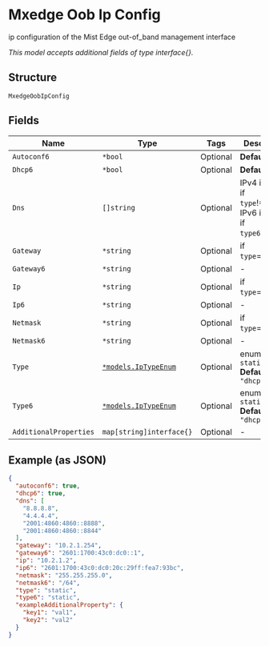 
# Mxedge Oob Ip Config

ip configuration of the Mist Edge out-of_band management interface

*This model accepts additional fields of type interface{}.*

## Structure

`MxedgeOobIpConfig`

## Fields

| Name | Type | Tags | Description |
|  --- | --- | --- | --- |
| `Autoconf6` | `*bool` | Optional | **Default**: `true` |
| `Dhcp6` | `*bool` | Optional | **Default**: `true` |
| `Dns` | `[]string` | Optional | IPv4 ignored if `type`!=`static`<br>IPv6 ignored if `type6`!=`static` |
| `Gateway` | `*string` | Optional | if `type`=`static` |
| `Gateway6` | `*string` | Optional | - |
| `Ip` | `*string` | Optional | if `type`=`static` |
| `Ip6` | `*string` | Optional | - |
| `Netmask` | `*string` | Optional | if `type`=`static` |
| `Netmask6` | `*string` | Optional | - |
| `Type` | [`*models.IpTypeEnum`](../../doc/models/ip-type-enum.md) | Optional | enum: `dhcp`, `static`<br>**Default**: `"dhcp"` |
| `Type6` | [`*models.IpTypeEnum`](../../doc/models/ip-type-enum.md) | Optional | enum: `dhcp`, `static`<br>**Default**: `"dhcp"` |
| `AdditionalProperties` | `map[string]interface{}` | Optional | - |

## Example (as JSON)

```json
{
  "autoconf6": true,
  "dhcp6": true,
  "dns": [
    "8.8.8.8",
    "4.4.4.4",
    "2001:4860:4860::8888",
    "2001:4860:4860::8844"
  ],
  "gateway": "10.2.1.254",
  "gateway6": "2601:1700:43c0:dc0::1",
  "ip": "10.2.1.2",
  "ip6": "2601:1700:43c0:dc0:20c:29ff:fea7:93bc",
  "netmask": "255.255.255.0",
  "netmask6": "/64",
  "type": "static",
  "type6": "static",
  "exampleAdditionalProperty": {
    "key1": "val1",
    "key2": "val2"
  }
}
```

